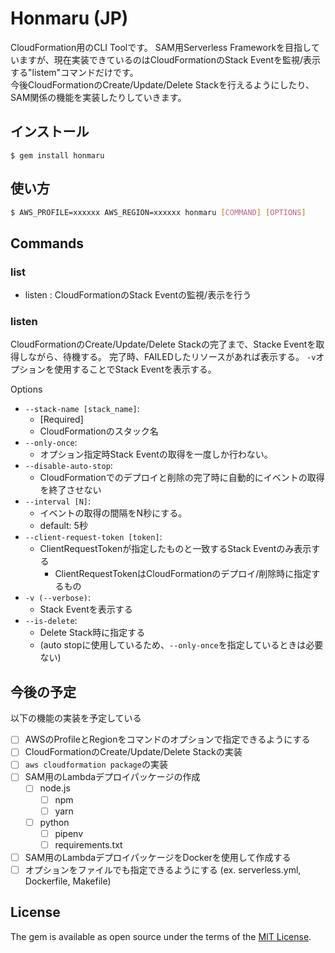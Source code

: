 # Honmaru (JP)

CloudFormation用のCLI Toolです。
SAM用Serverless Frameworkを目指していますが、現在実装できているのはCloudFormationのStack Eventを監視/表示する"listem"コマンドだけです。  
今後CloudFormationのCreate/Update/Delete Stackを行えるようにしたり、SAM関係の機能を実装したりしていきます。

## インストール

    $ gem install honmaru

## 使い方

```bash
$ AWS_PROFILE=xxxxxx AWS_REGION=xxxxxx honmaru [COMMAND] [OPTIONS]
```

## Commands

### list
- listen : CloudFormationのStack Eventの監視/表示を行う

### listen

CloudFormationのCreate/Update/Delete Stackの完了まで、Stacke Eventを取得しながら、待機する。
完了時、FAILEDしたリソースがあれば表示する。
```-v```オプションを使用することでStack Eventを表示する。

Options

- ```--stack-name [stack_name]```: 
  - [Required]
  - CloudFormationのスタック名
- ```--only-once```:
  - オプション指定時Stack Eventの取得を一度しか行わない。
- ```--disable-auto-stop```: 
  - CloudFormationでのデプロイと削除の完了時に自動的にイベントの取得を終了させない
- ```--interval [N]```: 
  - イベントの取得の間隔をN秒にする。
  - default: 5秒
- ```--client-request-token [token]```: 
  - ClientRequestTokenが指定したものと一致するStack Eventのみ表示する
    - ClientRequestTokenはCloudFormationのデプロイ/削除時に指定するもの
- ```-v (--verbose)```:
  - Stack Eventを表示する
- ```--is-delete```:
  - Delete Stack時に指定する
  - (auto stopに使用しているため、```--only-once```を指定しているときは必要ない)

## 今後の予定
以下の機能の実装を予定している
- [ ] AWSのProfileとRegionをコマンドのオプションで指定できるようにする
- [ ] CloudFormationのCreate/Update/Delete Stackの実装
- [ ] ```aws cloudformation package```の実装
- [ ] SAM用のLambdaデプロイパッケージの作成
  - [ ] node.js
    - [ ] npm
    - [ ] yarn
  - [ ] python
    - [ ] pipenv
    - [ ] requirements.txt 
- [ ] SAM用のLambdaデプロイパッケージをDockerを使用して作成する
- [ ] オプションをファイルでも指定できるようにする (ex. serverless.yml, Dockerfile, Makefile)

## License

The gem is available as open source under the terms of the [MIT License](https://opensource.org/licenses/MIT).
